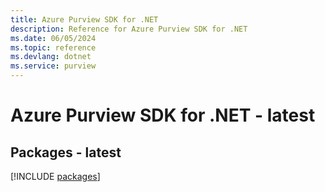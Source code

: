 ```yaml
---
title: Azure Purview SDK for .NET
description: Reference for Azure Purview SDK for .NET
ms.date: 06/05/2024
ms.topic: reference
ms.devlang: dotnet
ms.service: purview
---
```

# Azure Purview SDK for .NET - latest
## Packages - latest
[!INCLUDE [packages](purview-index.md)]